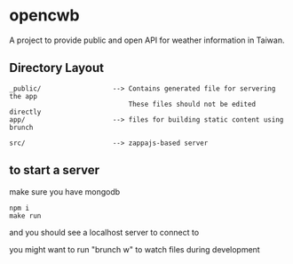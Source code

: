 # opencwb

A project to provide public and open API for weather information in Taiwan.

## Directory Layout

    _public/                  --> Contains generated file for servering the app
                                  These files should not be edited directly
    app/                      --> files for building static content using brunch

    src/                      --> zappajs-based server

## to start a server

make sure you have mongodb

    npm i
    make run

and you should see a localhost server to connect to

you might want to run "brunch w" to watch files during development
